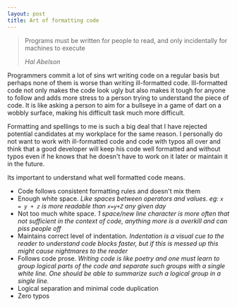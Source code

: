 ```yaml
---
layout: post
title: Art of formatting code
---
```


> Programs must be written for people to read, and only incidentally for machines to execute
>
> *Hal Abelson*

Programmers commit a lot of sins wrt writing code on a regular basis but perhaps none of them is worse than writing ill-formatted code. Ill-formatted code not only makes the code look ugly but also makes it tough for anyone to follow and adds more stress to a person trying to understand the piece of code. It is like asking a person to aim for a bullseye in a game of dart on a wobbly surface, making his difficult task much more difficult.

Formatting and spellings to me is such a big deal that I have rejected potential candidates at my workplace for the same reason. I personally do not want to work with ill-formatted code and code with typos all over and think that a good developer will keep his code well formatted and without typos even if he knows that he doesn't have to work on it later or maintain it in the future.

Its important to understand what well formatted code means.

- Code follows consistent formatting rules and doesn't mix them
- Enough white space. *Like spaces between operators and values. eg: `x = y + z` is more readable than `x=y+Z` any given day*
- Not too much white space. *1 space/new line character is more often that not sufficient in the context of code, anything more is a overkill and can piss people off*
- Maintains correct level of indentation. *Indentation is a visual cue to the reader to understand code blocks faster, but if this is messed up this might cause nightmares to the reader*
- Follows code prose. *Writing code is like poetry and one must learn to group logical parts of the code and separate such groups with a single white line. One should be able to summarize such a logical group in a single line.*
- Logical separation and minimal code duplication
- Zero typos



